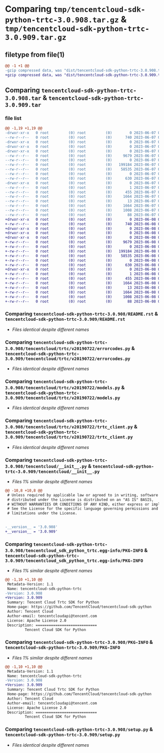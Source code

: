 # Comparing `tmp/tencentcloud-sdk-python-trtc-3.0.908.tar.gz` & `tmp/tencentcloud-sdk-python-trtc-3.0.909.tar.gz`

## filetype from file(1)

```diff
@@ -1 +1 @@
-gzip compressed data, was "dist/tencentcloud-sdk-python-trtc-3.0.908.tar", last modified: Wed Jun  7 00:35:33 2023, max compression
+gzip compressed data, was "dist/tencentcloud-sdk-python-trtc-3.0.909.tar", last modified: Thu Jun  8 00:36:29 2023, max compression
```

## Comparing `tencentcloud-sdk-python-trtc-3.0.908.tar` & `tencentcloud-sdk-python-trtc-3.0.909.tar`

### file list

```diff
@@ -1,19 +1,19 @@
-drwxr-xr-x   0 root         (0) root         (0)        0 2023-06-07 00:35:33.000000 tencentcloud-sdk-python-trtc-3.0.908/
--rw-r--r--   0 root         (0) root         (0)      740 2023-06-07 00:35:33.000000 tencentcloud-sdk-python-trtc-3.0.908/README.rst
-drwxr-xr-x   0 root         (0) root         (0)        0 2023-06-07 00:35:33.000000 tencentcloud-sdk-python-trtc-3.0.908/tencentcloud/
-drwxr-xr-x   0 root         (0) root         (0)        0 2023-06-07 00:35:33.000000 tencentcloud-sdk-python-trtc-3.0.908/tencentcloud/trtc/
-drwxr-xr-x   0 root         (0) root         (0)        0 2023-06-07 00:35:33.000000 tencentcloud-sdk-python-trtc-3.0.908/tencentcloud/trtc/v20190722/
--rw-r--r--   0 root         (0) root         (0)     9679 2023-06-07 00:35:33.000000 tencentcloud-sdk-python-trtc-3.0.908/tencentcloud/trtc/v20190722/errorcodes.py
--rw-r--r--   0 root         (0) root         (0)        0 2023-06-07 00:35:33.000000 tencentcloud-sdk-python-trtc-3.0.908/tencentcloud/trtc/v20190722/__init__.py
--rw-r--r--   0 root         (0) root         (0)   199184 2023-06-07 00:35:33.000000 tencentcloud-sdk-python-trtc-3.0.908/tencentcloud/trtc/v20190722/models.py
--rw-r--r--   0 root         (0) root         (0)    58535 2023-06-07 00:35:33.000000 tencentcloud-sdk-python-trtc-3.0.908/tencentcloud/trtc/v20190722/trtc_client.py
--rw-r--r--   0 root         (0) root         (0)        0 2023-06-07 00:35:33.000000 tencentcloud-sdk-python-trtc-3.0.908/tencentcloud/trtc/__init__.py
--rw-r--r--   0 root         (0) root         (0)      630 2023-06-07 00:35:33.000000 tencentcloud-sdk-python-trtc-3.0.908/tencentcloud/__init__.py
-drwxr-xr-x   0 root         (0) root         (0)        0 2023-06-07 00:35:33.000000 tencentcloud-sdk-python-trtc-3.0.908/tencentcloud_sdk_python_trtc.egg-info/
--rw-r--r--   0 root         (0) root         (0)        1 2023-06-07 00:35:33.000000 tencentcloud-sdk-python-trtc-3.0.908/tencentcloud_sdk_python_trtc.egg-info/dependency_links.txt
--rw-r--r--   0 root         (0) root         (0)      455 2023-06-07 00:35:33.000000 tencentcloud-sdk-python-trtc-3.0.908/tencentcloud_sdk_python_trtc.egg-info/SOURCES.txt
--rw-r--r--   0 root         (0) root         (0)     1664 2023-06-07 00:35:33.000000 tencentcloud-sdk-python-trtc-3.0.908/tencentcloud_sdk_python_trtc.egg-info/PKG-INFO
--rw-r--r--   0 root         (0) root         (0)       13 2023-06-07 00:35:33.000000 tencentcloud-sdk-python-trtc-3.0.908/tencentcloud_sdk_python_trtc.egg-info/top_level.txt
--rw-r--r--   0 root         (0) root         (0)     1664 2023-06-07 00:35:33.000000 tencentcloud-sdk-python-trtc-3.0.908/PKG-INFO
--rw-r--r--   0 root         (0) root         (0)     1008 2023-06-07 00:35:33.000000 tencentcloud-sdk-python-trtc-3.0.908/setup.py
--rw-r--r--   0 root         (0) root         (0)       88 2023-06-07 00:35:33.000000 tencentcloud-sdk-python-trtc-3.0.908/setup.cfg
+drwxr-xr-x   0 root         (0) root         (0)        0 2023-06-08 00:36:29.000000 tencentcloud-sdk-python-trtc-3.0.909/
+-rw-r--r--   0 root         (0) root         (0)      740 2023-06-08 00:36:29.000000 tencentcloud-sdk-python-trtc-3.0.909/README.rst
+drwxr-xr-x   0 root         (0) root         (0)        0 2023-06-08 00:36:29.000000 tencentcloud-sdk-python-trtc-3.0.909/tencentcloud/
+drwxr-xr-x   0 root         (0) root         (0)        0 2023-06-08 00:36:29.000000 tencentcloud-sdk-python-trtc-3.0.909/tencentcloud/trtc/
+drwxr-xr-x   0 root         (0) root         (0)        0 2023-06-08 00:36:29.000000 tencentcloud-sdk-python-trtc-3.0.909/tencentcloud/trtc/v20190722/
+-rw-r--r--   0 root         (0) root         (0)     9679 2023-06-08 00:36:29.000000 tencentcloud-sdk-python-trtc-3.0.909/tencentcloud/trtc/v20190722/errorcodes.py
+-rw-r--r--   0 root         (0) root         (0)        0 2023-06-08 00:36:29.000000 tencentcloud-sdk-python-trtc-3.0.909/tencentcloud/trtc/v20190722/__init__.py
+-rw-r--r--   0 root         (0) root         (0)   199184 2023-06-08 00:36:29.000000 tencentcloud-sdk-python-trtc-3.0.909/tencentcloud/trtc/v20190722/models.py
+-rw-r--r--   0 root         (0) root         (0)    58535 2023-06-08 00:36:29.000000 tencentcloud-sdk-python-trtc-3.0.909/tencentcloud/trtc/v20190722/trtc_client.py
+-rw-r--r--   0 root         (0) root         (0)        0 2023-06-08 00:36:29.000000 tencentcloud-sdk-python-trtc-3.0.909/tencentcloud/trtc/__init__.py
+-rw-r--r--   0 root         (0) root         (0)      630 2023-06-08 00:36:29.000000 tencentcloud-sdk-python-trtc-3.0.909/tencentcloud/__init__.py
+drwxr-xr-x   0 root         (0) root         (0)        0 2023-06-08 00:36:29.000000 tencentcloud-sdk-python-trtc-3.0.909/tencentcloud_sdk_python_trtc.egg-info/
+-rw-r--r--   0 root         (0) root         (0)        1 2023-06-08 00:36:29.000000 tencentcloud-sdk-python-trtc-3.0.909/tencentcloud_sdk_python_trtc.egg-info/dependency_links.txt
+-rw-r--r--   0 root         (0) root         (0)      455 2023-06-08 00:36:29.000000 tencentcloud-sdk-python-trtc-3.0.909/tencentcloud_sdk_python_trtc.egg-info/SOURCES.txt
+-rw-r--r--   0 root         (0) root         (0)     1664 2023-06-08 00:36:29.000000 tencentcloud-sdk-python-trtc-3.0.909/tencentcloud_sdk_python_trtc.egg-info/PKG-INFO
+-rw-r--r--   0 root         (0) root         (0)       13 2023-06-08 00:36:29.000000 tencentcloud-sdk-python-trtc-3.0.909/tencentcloud_sdk_python_trtc.egg-info/top_level.txt
+-rw-r--r--   0 root         (0) root         (0)     1664 2023-06-08 00:36:29.000000 tencentcloud-sdk-python-trtc-3.0.909/PKG-INFO
+-rw-r--r--   0 root         (0) root         (0)     1008 2023-06-08 00:36:29.000000 tencentcloud-sdk-python-trtc-3.0.909/setup.py
+-rw-r--r--   0 root         (0) root         (0)       88 2023-06-08 00:36:29.000000 tencentcloud-sdk-python-trtc-3.0.909/setup.cfg
```

### Comparing `tencentcloud-sdk-python-trtc-3.0.908/README.rst` & `tencentcloud-sdk-python-trtc-3.0.909/README.rst`

 * *Files identical despite different names*

### Comparing `tencentcloud-sdk-python-trtc-3.0.908/tencentcloud/trtc/v20190722/errorcodes.py` & `tencentcloud-sdk-python-trtc-3.0.909/tencentcloud/trtc/v20190722/errorcodes.py`

 * *Files identical despite different names*

### Comparing `tencentcloud-sdk-python-trtc-3.0.908/tencentcloud/trtc/v20190722/models.py` & `tencentcloud-sdk-python-trtc-3.0.909/tencentcloud/trtc/v20190722/models.py`

 * *Files identical despite different names*

### Comparing `tencentcloud-sdk-python-trtc-3.0.908/tencentcloud/trtc/v20190722/trtc_client.py` & `tencentcloud-sdk-python-trtc-3.0.909/tencentcloud/trtc/v20190722/trtc_client.py`

 * *Files identical despite different names*

### Comparing `tencentcloud-sdk-python-trtc-3.0.908/tencentcloud/__init__.py` & `tencentcloud-sdk-python-trtc-3.0.909/tencentcloud/__init__.py`

 * *Files 1% similar despite different names*

```diff
@@ -10,8 +10,8 @@
 # Unless required by applicable law or agreed to in writing, software
 # distributed under the License is distributed on an "AS IS" BASIS,
 # WITHOUT WARRANTIES OR CONDITIONS OF ANY KIND, either express or implied.
 # See the License for the specific language governing permissions and
 # limitations under the License.
 
 
-__version__ = '3.0.908'
+__version__ = '3.0.909'
```

### Comparing `tencentcloud-sdk-python-trtc-3.0.908/tencentcloud_sdk_python_trtc.egg-info/PKG-INFO` & `tencentcloud-sdk-python-trtc-3.0.909/tencentcloud_sdk_python_trtc.egg-info/PKG-INFO`

 * *Files 1% similar despite different names*

```diff
@@ -1,10 +1,10 @@
 Metadata-Version: 1.1
 Name: tencentcloud-sdk-python-trtc
-Version: 3.0.908
+Version: 3.0.909
 Summary: Tencent Cloud Trtc SDK for Python
 Home-page: https://github.com/TencentCloud/tencentcloud-sdk-python
 Author: Tencent Cloud
 Author-email: tencentcloudapi@tencent.com
 License: Apache License 2.0
 Description: ============================
         Tencent Cloud SDK for Python
```

### Comparing `tencentcloud-sdk-python-trtc-3.0.908/PKG-INFO` & `tencentcloud-sdk-python-trtc-3.0.909/PKG-INFO`

 * *Files 1% similar despite different names*

```diff
@@ -1,10 +1,10 @@
 Metadata-Version: 1.1
 Name: tencentcloud-sdk-python-trtc
-Version: 3.0.908
+Version: 3.0.909
 Summary: Tencent Cloud Trtc SDK for Python
 Home-page: https://github.com/TencentCloud/tencentcloud-sdk-python
 Author: Tencent Cloud
 Author-email: tencentcloudapi@tencent.com
 License: Apache License 2.0
 Description: ============================
         Tencent Cloud SDK for Python
```

### Comparing `tencentcloud-sdk-python-trtc-3.0.908/setup.py` & `tencentcloud-sdk-python-trtc-3.0.909/setup.py`

 * *Files identical despite different names*

